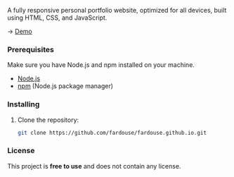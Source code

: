 A fully responsive personal portfolio website, optimized for all devices, built using HTML, CSS, and JavaScript.

→ [Demo](https://fardouse.github.io/)

### Prerequisites

Make sure you have Node.js and npm installed on your machine.

- [Node.js](https://nodejs.org/)
- [npm](https://www.npmjs.com/) (Node.js package manager)

### Installing

1. Clone the repository:

   ```bash
   git clone https://github.com/fardouse/fardouse.github.io.git

### License
This project is <strong>free to use</strong> and does not contain any license.
